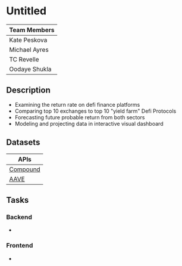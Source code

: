 # Untitled

|Team Members|
|-|
|Kate Peskova|
|Michael Ayres|
|TC Revelle|
|Oodaye Shukla|

## Description

* Examining the return rate on defi finance platforms
* Comparing top 10 exchanges to top 10 "yield farm" Defi Protocols
* Forecasting future probable return from both sectors
* Modeling and projecting data in interactive visual dashboard

## Datasets

|APIs|
|-|
|[Compound](https://compound.finance/docs/api)
|[AAVE](https://aave-api-v2.aave.com/)

## Tasks

### Backend

* 

### Frontend

* 